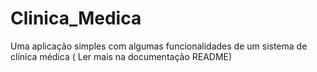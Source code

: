 # Clinica_Medica
Uma aplicação simples com algumas funcionalidades de um sistema de clínica médica ( Ler mais na documentação README)
